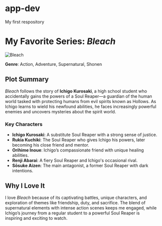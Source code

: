 # app-dev
My first respository

# My Favorite Series: *Bleach*

![Bleach](https://i.pinimg.com/originals/0d/78/e1/0d78e101d4b3e6c5d190791e41ac0a4d.jpg)

**Genre**: Action, Adventure, Supernatural, Shonen

## Plot Summary
*Bleach* follows the story of **Ichigo Kurosaki**, a high school student who accidentally gains the powers of a Soul Reaper—a guardian of the human world tasked with protecting humans from evil spirits known as Hollows. As Ichigo learns to wield his newfound abilities, he faces increasingly powerful enemies and uncovers mysteries about the spirit world.

### Key Characters
- **Ichigo Kurosaki**: A substitute Soul Reaper with a strong sense of justice.
- **Rukia Kuchiki**: The Soul Reaper who gives Ichigo his powers, later becoming his close friend and mentor.
- **Orihime Inoue**: Ichigo’s compassionate friend with unique healing abilities.
- **Renji Abarai**: A fiery Soul Reaper and Ichigo's occasional rival.
- **Sōsuke Aizen**: The main antagonist, a former Soul Reaper with dark intentions.

## Why I Love It
I love *Bleach* because of its captivating battles, unique characters, and exploration of themes like friendship, duty, and sacrifice. The blend of supernatural elements with intense action scenes keeps me engaged, while Ichigo’s journey from a regular student to a powerful Soul Reaper is inspiring and exciting to watch.
